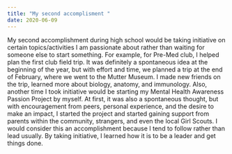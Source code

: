 ```yaml
---
title: "My second accomplisment "
date: 2020-06-09
---
```

My second accomplishment during high school would be taking initiative on certain topics/activities I am passionate about rather than waiting
for someone else to start something. For example, for Pre-Med club, I helped plan the first club field trip. It was definitely a spontaneous idea 
at the beginning of the year, but with effort and time, we planned a trip at the end of February, where we went to the Mutter Museum. I made new 
friends on the trip, learned more about biology, anatomy, and immunology. Also, another time I took initiative would be starting my Mental Health 
Awareness Passion Project by myself. At first, it was also a spontaneous thought, but with encouragement from peers, personal experience, and the 
desire to make an impact, I started the project and started gaining support from parents within the community, strangers, and even the local Girl 
Scouts. I would consider this an accomplishment because I tend to follow rather than lead usually. By taking initiative, I learned how it is to be
a leader and get things done. 
